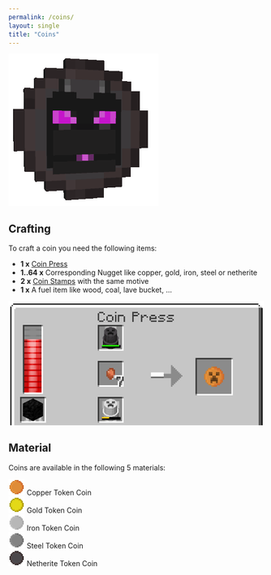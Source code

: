 ```yaml
---
permalink: /coins/
layout: single
title: "Coins"
---
```


![Coin Image](../assets/token_coin.gif)

## Crafting

To craft a coin you need the following items:

- **1 x** [Coin Press](../coin_press/)
- **1..64 x** Corresponding Nugget like copper, gold, iron, steel or netherite
- **2 x** [Coin Stamps](../coin_stamps/) with the same motive
- **1 x** A fuel item like wood, coal, lave bucket, ...

![](../assets/coin_press_ui.png)

## Material

Coins are available in the following 5 materials:

![](../assets/coins/copper_token_coin.png) Copper Token Coin<br>
![](../assets/coins/gold_token_coin.png) Gold Token Coin<br>
![](../assets/coins/iron_token_coin.png) Iron Token Coin<br>
![](../assets/coins/steel_token_coin.png) Steel Token Coin<br>
![](../assets/coins/netherite_token_coin.png) Netherite Token Coin<br>
